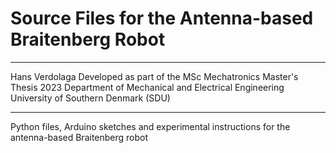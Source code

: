# Source Files for the Antenna-based Braitenberg Robot
------------------------------------------------------

Hans Verdolaga
Developed as part of the MSc Mechatronics Master's Thesis 2023
Department of Mechanical and Electrical Engineering
University of Southern Denmark (SDU)

------------------------------------------------------

Python files, Arduino sketches and experimental instructions for the antenna-based Braitenberg robot
